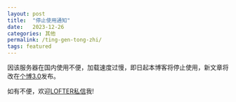```yaml
---
layout: post
title:  "停止使用通知"
date:   2023-12-26
categories: 其他
permalink: /ting-gen-tong-zhi/
tags: featured
---
```


因该服务器在国内使用不便，加载速度过慢，即日起本博客将停止使用，新文章将改在[个博3.0](https://diealittle.blog)发布。

如有不便，欢迎[LOFTER私信](https://moinmoin150.lofter.com)我!
